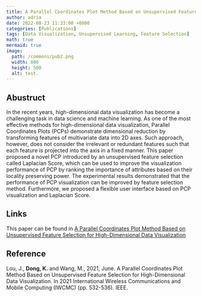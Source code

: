 ```yaml
---
title: A Parallel Coordinates Plot Method Based on Unsupervised Feature Selection for High-Dimensional Data Visualizatio
author: adria
date: 2022-08-23 11:33:00 +0800
categories: [Publications]
tags: [Data Visualization, Unsupervised Learning, Feature Selection]
math: true
mermaid: true
image:
  path: /commons/pub2.png
  width: 800
  height: 500
  alt: test.
---
```


## Abustruct


In the recent years, high-dimensional data visualization has become a challenging task in data science and machine learning. As one of the most effective methods for high-dimensional data visualization, Parallel Coordinates Plots (PCPs) demonstrate dimensional reduction by transforming features of multivariate data into 2D axes. Such approach, however, does not consider the irrelevant or redundant features such that each feature is projected into the axis in a fixed manner. This paper proposed a novel PCP introduced by an unsupervised feature selection called Laplacian Score, which can be used to improve the visualization performance of PCP by ranking the importance of attributes based on their locality preserving power. The experimental results demonstrated that the performance of PCP visualization can be improved by feature selection method. Furthermore, we proposed a flexible user interface based on PCP visualization and Laplacian Score.


## Links
This paper can be found in [A Parallel Coordinates Plot Method Based on Unsupervised Feature Selection for High-Dimensional Data Visualization](https://ieeexplore.ieee.org/abstract/document/9498694)

## Reference
Lou, J., **Dong, K.** and Wang, M., 2021, June. A Parallel Coordinates Plot Method Based on Unsupervised Feature Selection for High-Dimensional Data Visualization. In 2021 International Wireless Communications and Mobile Computing (IWCMC) (pp. 532-536). IEEE.
